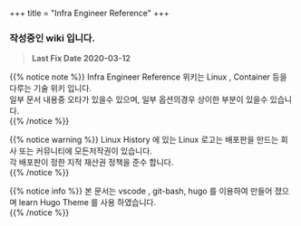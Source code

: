 +++
title = "Infra Engineer Reference"
+++
### 작성중인 wiki 입니다. ###
> **Last Fix Date 2020-03-12**

{{% notice note %}}
Infra Engineer Reference 위키는 Linux , Container 등을 다루는 기술 위키 입니다.  
일부 문서 내용중 오타가 있을수 있으며, 일부 옵션의경우 상이한 부분이 있을수 있습니다.  
{{% /notice %}}

{{% notice warning %}}
Linux History 에 있는 Linux 로고는 배포판을 만드는 회사 또는 커뮤니티에 모든저작권이 있습니다.  
각 배포판이 정한 지적 재산권 정책을 준수 합니다.  
{{% /notice %}}

{{% notice info %}}
본 문서는 vscode , git-bash, hugo 를 이용하여 만들어 졌으며 learn Hugo Theme 를 사용 하였습니다.  
{{% /notice %}}